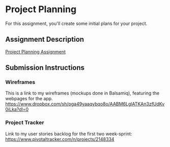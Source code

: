 # Project Planning
For this assignment, you'll create some initial plans for your project.

## Assignment Description
[Project Planning Assignment](https://education.launchcode.org/liftoff/assignments/planning/)

## Submission Instructions

### Wireframes

This is a link to my wireframes (mockups done in Balsamiq), featuring the webpages for the  app.
https://www.dropbox.com/sh/pga49yaaqybqo8o/AABM6LglATKAn3zfUdKv0iLka?dl=0


### Project Tracker

Link to my user stories backlog for the first two week-sprint:
https://www.pivotaltracker.com/n/projects/2148334
